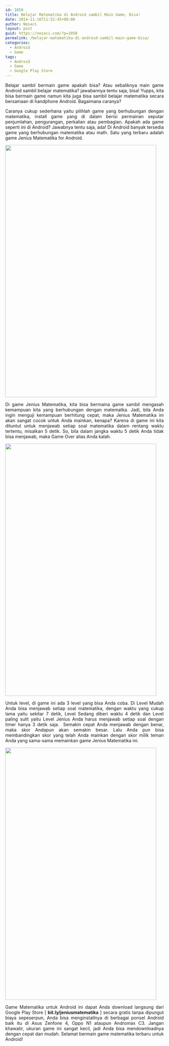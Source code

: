 ```yaml
---
id: 1058
title: Belajar Matematika di Android sambil Main Game, Bisa!
date: 2014-11-16T11:52:45+00:00
author: Nesaci
layout: post
guid: https://nesaci.com/?p=1058
permalink: /belajar-matematika-di-android-sambil-main-game-bisa/
categories:
  - Android
  - Game
tags:
  - Android
  - Game
  - Google Play Store
---
```

<p style="text-align: justify;">
  Belajar sambil bermain game apakah bisa? Atau sebaliknya main game Android sambil belajar matematika? jawabannya tentu saja, bisa! Yupps, kita bisa bermain game namun kita juga bisa sambil belajar matematika secara bersamaan di handphone Android. Bagaimana caranya?
</p>

<p style="text-align: justify;">
  Caranya cukup sederhana yaitu pilihlah game yang berhubungan dengan matematika, install game yang di dalam berisi permainan seputar penjumlahan, pengurangan, perkalian atau pembagian. Apakah ada game seperti ini di Android? Jawabnya tentu saja, ada! Di Android banyak tersedia game yang berhubungan matematika atau math. Satu yang terbaru adalah game Jenius Matematika for Android.
</p>

<p style="text-align: justify;">
  <img loading="lazy" class="aligncenter" src="https://4.bp.blogspot.com/-piH11afwlb8/VGgpjWBfBiI/AAAAAAAADnw/VIOZHE2mT9k/s1600/Belajar_Matematika_Android_1.png" alt="" width="480" height="800" />
</p>

<p style="text-align: justify;">
  Di game Jenius Matematika, kita bisa bermaina game sambil mengasah kemampuan kita yang berhubungan dengan matematka. Jadi, bila Anda ingin menguji kemampuan berhitung cepat, maka Jenius Matematika ini akan sangat cocok untuk Anda mainkan, kenapa? Karena di game ini kita dituntut untuk menjawab setiap soal matematika dalam rentang waktu tertentu, misalkan 5 detik. So, bila dalam jangka waktu 5 detik Anda tidak bisa menjawab, maka Game Over alias Anda kalah.<!--more-->
</p>

<p style="text-align: justify;">
  <img loading="lazy" class="aligncenter" src="https://3.bp.blogspot.com/-RtrswaIVwxU/VGJJaUn33xI/AAAAAAAADnA/BGW532W6I5M/s1600/Game_Android_Terbaru_Gratis_1.png" alt="" width="480" height="800" />
</p>

<p style="text-align: justify;">
  Untuk level, di game ini ada 3 level yang bisa Anda coba. Di Level Mudah Anda bisa menjawab setiap soal matematika, dengan waktu yang cukup lama yaitu sekitar 7 detik, Level Sedang diberi waktu 4 detik dan Level paling sulit yaitu Level Jenius Anda harus menjawab setiap soal dengan timer hanya 3 detik saja.  Semakin cepat Anda menjawab dengan benar, maka skor Andapun akan semakin besar. Lalu Anda pun bisa membandingkan skor yang telah Anda mainkan dengan skor milik teman Anda yang sama-sama memainkan game Jenius Matematika ini.
</p>

<p style="text-align: justify;">
  <img loading="lazy" class="aligncenter" src="https://1.bp.blogspot.com/-b9wQ5KqSPKM/VGJJdLfEF9I/AAAAAAAADnM/z2PMb00zAS0/s1600/Game_Android_Terbaru_gratis_3.png" alt="" width="480" height="800" />
</p>

<p style="text-align: justify;">
  Game Matematika untuk Android ini dapat Anda download langsung dari Google Play Store [ <strong>bit.ly/jeniusmatematika</strong> ] secara gratis tanpa dipungut biaya sepeserpun, Anda bisa menginstallnya di berbagai ponsel Android baik itu di Asus Zenfone 4, Oppo N1 ataupun Andromax C3. Jangan khawatir, ukuran game ini sangat kecil, jadi Anda bisa mendownloadnya dengan cepat dan mudah. Selamat bermain game matematika terbaru untuk Android!
</p>